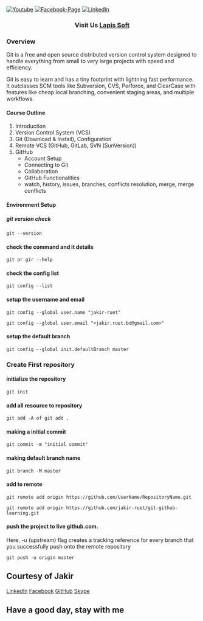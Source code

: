 [![Youtube][youtube-shield]][youtube-url]
[![Facebook-Page][facebook-shield]][facebook-url]
[![LinkedIn][linkedin-shield]][linkedin-url]

<h3 align="center">
   Visit Us <a href="http://www.lapissoft.com">Lapis Soft</a>
</h3>

### Overview

Git is a free and open source distributed version control system designed to handle everything from small to very large projects with speed and efficiency.

Git is easy to learn and has a tiny footprint with lightning fast performance. It outclasses SCM tools like Subversion, CVS, Perforce, and ClearCase with features like cheap local branching, convenient staging areas, and multiple workflows.

#### Course Outline

1. Introduction
2. Version Control System (VCS)
3. Git (Download & Install), Configuration
4. Remote VCS (GitHub, GitLab, SVN (SunVersion))
5. GitHub
   - Account Setup
   - Connecting to Git
   - Collaboration
   - GitHub Functionalities
   - watch, history, issues, branches, conflicts resolution, merge, merge conflicts

#### Environment Setup

##### git version check

```
git --version
```

#### check the command and it details

```
git or gir --help
```

#### check the config list

```
git config --list
```

#### setup the username and email

```
git config --global user.name "jakir-ruet"
```

```
git config --global user.email "<jakir.ruet.bd@gmail.com>"
```

#### setup the default branch

```
git config --global init.defaultBranch master
```

### Create First repository

#### initialize the repository

```
git init
```

#### add all resource to repository

```
git add -A of git add .
```

#### making a initial commit

```
git commit -m "initial commit"
```

#### making default branch name

```
git branch -M master
```

#### add to remote

```
git remote add origin https://github.com/UserName/RepositoryName.git
```

```
git remote add origin https://github.com/jakir-ruet/git-github-learning.git
```

#### push the project to live github.com.
Here, -u (upstream) flag creates a tracking reference for every branch that you successfully push onto the remote repository

```
git push -u origin master
```

## Courtesy of Jakir

<a href="https://www.linkedin.com/in/jakir-ruet/">LinkedIn</a>
<a href="https://www.facebook.com/jakir.ruet">Facebook</a>
<a href="https://github.com/jakir-ruet">GitHub</a>
<a href="https://web.skype.com/?openPstnPage=true">Skype</a>

## Have a good day, stay with me

[youtube-shield]: https://img.shields.io/badge/-Youtube-black.svg?style=flat-square&logo=youtube&color=blue&logoColor=red
[youtube-url]: https://www.youtube.com/@LapisSoft/featured
[facebook-shield]: https://img.shields.io/badge/-Facebook-black.svg?style=flat-square&logo=facebook&color=pink&logoColor=blue
[facebook-url]: https://www.facebook.com/GoLapisSoft/
[linkedin-shield]: https://img.shields.io/badge/-LinkedIn-black.svg?style=flat-square&logo=linkedin&colorB=red
[linkedin-url]: https://www.linkedin.com/company/lapis-soft/

```

```
